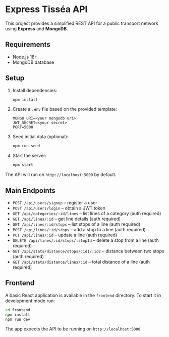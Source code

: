 # Express Tisséa API

This project provides a simplified REST API for a public transport network using **Express** and **MongoDB**.

## Requirements
- Node.js 18+
- MongoDB database

## Setup
1. Install dependencies:
   ```bash
   npm install
   ```
2. Create a `.env` file based on the provided template:
   ```
   MONGO_URI=<your mongodb uri>
   JWT_SECRET=<your secret>
   PORT=5000
   ```
3. Seed initial data (optional):
   ```bash
   npm run seed
   ```
4. Start the server:
   ```bash
   npm start
   ```

The API will run on `http://localhost:5000` by default.

## Main Endpoints
- `POST /api/users/signup` – register a user
- `POST /api/users/login` – obtain a JWT token
- `GET /api/categories/:id/lines` – list lines of a category (auth required)
- `GET /api/lines/:id` – get line details (auth required)
- `GET /api/lines/:id/stops` – list stops of a line (auth required)
- `POST /api/lines/:id/stops` – add a stop to a line (auth required)
- `PUT /api/lines/:id` – update a line (auth required)
- `DELETE /api/lines/:id/stops/:stopId` – delete a stop from a line (auth required)
- `GET /api/stats/distance/stops/:id1/:id2` – distance between two stops (auth required)
- `GET /api/stats/distance/lines/:id` – total distance of a line (auth required)


## Frontend
A basic React application is available in the `frontend` directory.
To start it in development mode run:
```bash
cd frontend
npm install
npm run dev
```
The app expects the API to be running on `http://localhost:5000`.
